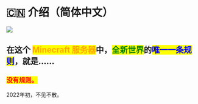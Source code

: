 # 🇨🇳 介绍（简体中文）

![](../../.gitbook/assets/image.png)

## 在这个 <mark style="color:orange;">Minecraft 服务器</mark>中，<mark style="color:green;">全新世界</mark>的<mark style="color:blue;">唯一一条规则</mark>，就是……

### <mark style="color:red;">没有规则。</mark>

2022年初，不见不散。
